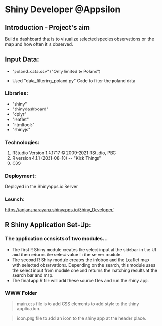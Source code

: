 # Shiny Developer @Appsilon
## Introduction - Project's aim
Build a dashboard that is to visualize selected species observations on the map and how often it is observed.
## Input Data:
*  "poland_data.csv" ("Only limited to Poland")

*  Used "data_filtering_poland.py" Code to filter the poland data

### Libraries:
  * "shiny"
  * "shinydashboard"
  * "dplyr"
  * "leaflet"
  * "htmltools"
  * "shinyjs"
### Technologies: 
1. RStudio
Version 1.4.1717
© 2009-2021 RStudio, PBC
2. R version 4.1.1 (2021-08-10) -- "Kick Things"
3. CSS

### Deployment:
Deployed in the Shinyapps.io Server
### Launch:

https://anjananarayana.shinyapps.io/Shiny_Developer/

## R Shiny Application Set-Up:
### The application consists of two modules...

* The first R Shiny module creates the select input at the sidebar in the  UI and then returns the select value in the server module.
* The second R Shiny module creates the infobox and the Leaflet map with selected observations. Depending on the search, this module uses the select input from module one and returns the matching results at the search bar and map.
* The final app.R file will add these source files and run the shiny app.

### WWW Folder
>  main.css file is to add CSS elements to add style to the shiny application.

>   icon.png file to add an icon to the shiny app at the header place.
